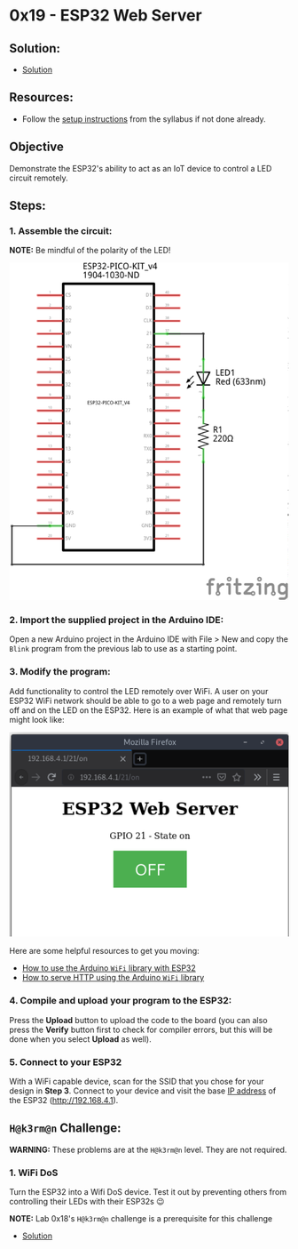 # 0x19 - ESP32 Web Server

## Solution:

- [Solution](solution/solution.md)

## Resources:

- Follow the [setup instructions](../../syllabus.md#setup) from the syllabus if not done already.

## Objective

Demonstrate the ESP32's ability to act as an IoT device to control a LED circuit remotely.

## Steps:

### 1. Assemble the circuit:

**NOTE:** Be mindful of the polarity of the LED!

![Lab_10_schem](resources/Lab_10_schem.png)

### 2. Import the supplied project in the Arduino IDE:

Open a new Arduino project in the Arduino IDE with File > New and copy the `Blink` program from the previous lab to use as a starting point.

### 3. Modify the program:

Add functionality to control the LED remotely over WiFi. A user on your ESP32 WiFi network should be able to go to a web page and remotely turn off and on the LED on the ESP32. Here is an example of what that web page might look like:

![Lab_10_schem](resources/esp32_web_page.png)

Here are some helpful resources to get you moving:

- [How to use the Arduino `WiFi` library with ESP32](https://randomnerdtutorials.com/esp32-useful-wi-fi-functions-arduino/)
- [How to serve HTTP using the Arduino `WiFi` library](https://www.arduino.cc/en/Tutorial/LibraryExamples/WiFiWebServer)

### 4. Compile and upload your program to the ESP32:

Press the **Upload** button to upload the code to the board (you can also press the **Verify** button first to check for compiler errors, but this will be done when you select **Upload** as well).

### 5. Connect to your ESP32

With a WiFi capable device, scan for the SSID that you chose for your design in **Step 3**. Connect to your device and visit the base [IP address](https://www.arduino.cc/en/Reference/WiFiLocalIP) of the ESP32 (http://192.168.4.1).

## `H@k3rm@n` Challenge:

**WARNING:** These problems are at the `H@k3rm@n` level. They are not required.

### 1. WiFi DoS

Turn the ESP32 into a Wifi DoS device. Test it out by preventing others from controlling their LEDs with their ESP32s :wink:

**NOTE:** Lab 0x18's `H@k3rm@n` challenge is a prerequisite for this challenge

- [Solution](solution/hackerman.md)

